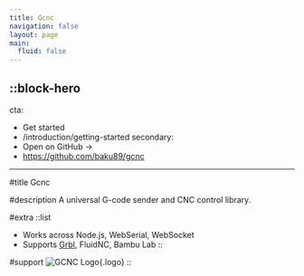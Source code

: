 ```yaml
---
title: Gcnc
navigation: false
layout: page
main:
  fluid: false
---
```


::block-hero
---
cta:
  - Get started
  - /introduction/getting-started
secondary:
  - Open on GitHub →
  - https://github.com/baku89/gcnc
---

#title
Gcnc

#description
A universal G-code sender and CNC control library.

#extra
  ::list
  - Works across Node.js, WebSerial, WebSocket
  - Supports [Grbl](https://github.com/grbl/grbl), FluidNC, Bambu Lab
  ::

#support
  ![GCNC Logo](./gcnc.svg){.logo}
::




